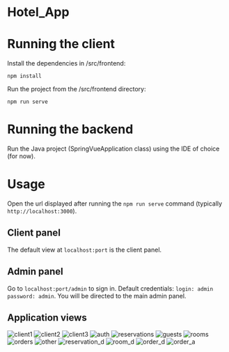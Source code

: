 # Hotel_App

# Running the client

Install the dependencies in /src/frontend:

`npm install`

Run the project from the /src/frontend directory:

`npm run serve`

# Running the backend

Run the Java project (SpringVueApplication class) using the IDE of choice (for now).

# Usage

Open the url displayed after running the `npm run serve` command (typically `http://localhost:3000`).

## Client panel
The default view at `localhost:port` is the client panel.

## Admin panel
Go to `localhost:port/admin` to sign in. Default credentials: `login: admin` `password: admin`.
You will be directed to the main admin panel.

## Application views

![client1](screenshots/img1.png)
![client2](screenshots/img2.png)
![client3](screenshots/img3.png)
![auth](screenshots/img4.png)
![reservations](screenshots/img5.png)
![guests](screenshots/img6.png)
![rooms](screenshots/img7.png)
![orders](screenshots/img8.png)
![other](screenshots/img9.png)
![reservation_d](screenshots/img10.png)
![room_d](screenshots/img11.png)
![order_d](screenshots/img12.png)
![order_a](screenshots/img13.png)
